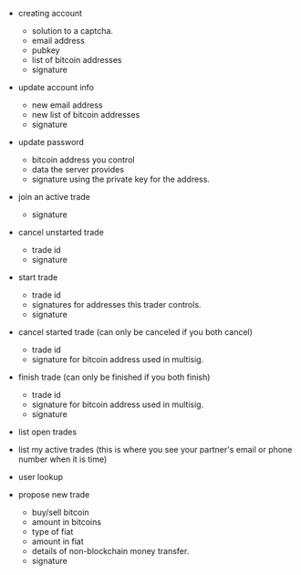 * creating account
  * solution to a captcha.
  * email address
  * pubkey
  * list of bitcoin addresses
  * signature

* update account info
  * new email address
  * new list of bitcoin addresses
  * signature

* update password
  * bitcoin address you control 
  * data the server provides
  * signature using the private key for the address.

* join an active trade
  * signature

* cancel unstarted trade
  * trade id
  * signature

* start trade 
  * trade id
  * signatures for addresses this trader controls.
  * signature

* cancel started trade (can only be canceled if you both cancel)
  * trade id
  * signature for bitcoin address used in multisig.

* finish trade (can only be finished if you both finish)
  * trade id
  * signature for bitcoin address used in multisig.
  * signature

* list open trades 

* list my active trades (this is where you see your partner's email or phone number when it is time)

* user lookup

* propose new trade
  * buy/sell bitcoin
  * amount in bitcoins
  * type of fiat
  * amount in fiat
  * details of non-blockchain money transfer.
  * signature

